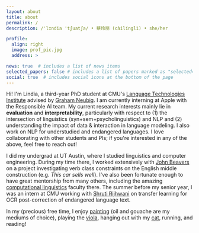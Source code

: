 ```yaml
---
layout: about
title: about
permalink: /
description: /'lɪndia 'tʃuatʃa/ • 蔡玲丽 (càilínglì) • she/her

profile:
  align: right
  image: prof_pic.jpg
  address: >

news: true  # includes a list of news items
selected_papers: false # includes a list of papers marked as "selected={true}"
social: true  # includes social icons at the bottom of the page
---
```

Hi! I'm Lindia, a third-year PhD student at CMU's [Language Technologies Institute](https://www.lti.cs.cmu.edu/) advised by [Graham Neubig](http://www.phontron.com/). I am currently interning at Apple with the Responsible AI team. My current research interests mainly lie in **evaluation** and **interpretability**, particularly with respect to (1) the intersection of linguistics (syn+sem+psycholinguistics) and NLP and (2) understanding the impact of data & interaction in language modeling. I also work on NLP for understudied and endangered languages. I love collaborating with other students and PIs; if you're interested in any of the above, feel free to reach out!

I did my undergrad at UT Austin, where I studied linguistics and computer engineering. During my time there, I worked extensively with [John Beavers](https://sites.google.com/a/utexas.edu/jbeavers/) on a project investigating verb class constraints on the English middle construction (e.g. _This car sells well_). I've also been fortunate enough to have great mentorship from many others, including the amazing [computational linguistics](https://sites.utexas.edu/compling/) faculty there. The summer before my senior year, I was an intern at CMU working with [Shruti Rijhwani](https://shrutirij.github.io/) on transfer learning for OCR post-correction of endangered language text.

In my (precious) free time, I enjoy [painting](https://www.instagram.com/lindiapaints/) (oil and gouache are my mediums of choice), playing the [viola](https://www.youtube.com/watch?v=GxFy7Jtsnhc), hanging out with my [cat](https://imgur.com/v012ZEa), running, and reading!  
